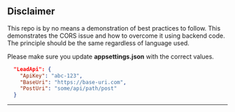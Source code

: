## Disclaimer

This repo is by no means a demonstration of best practices to follow.
This demonstrates the CORS issue and how to overcome it using backend code.
The principle should be the same regardless of language used.

Please make sure you update **appsettings.json** with the correct values.

```json
  "LeadApi": {
    "ApiKey": "abc-123",
    "BaseUri": "https://base-uri.com",
    "PostUri": "some/api/path/post"
  }
```

---
